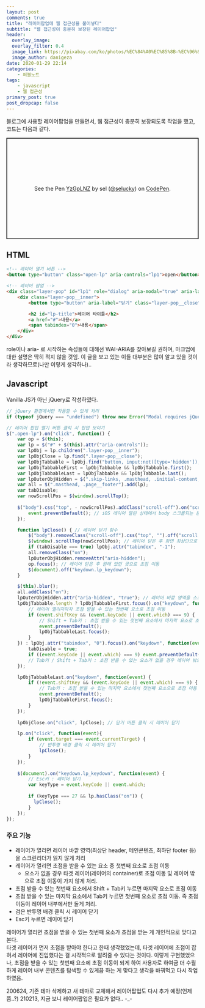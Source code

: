 ```yaml
---
layout: post
comments: true
title: "레이어팝업에 웹 접근성을 불어넣다"
subtitle: "웹 접근성이 충분히 보장된 레이어팝업"
header:
  overlay_image:
  overlay_filter: 0.4
  image_link: https://pixabay.com/ko/photos/%EC%84%A0%EC%85%8B-%EC%96%91%EA%B7%80%EB%B9%84-%EB%B0%B1%EB%9D%BC%EC%9D%B4%ED%8A%B8-%EA%BD%83-174276/
  image_author: danigeza
date: 2020-01-29 22:14
categories:
    - 퍼블노트
tags:
    - javascript
    - 웹 접근성
primary_post: true
post_dropcap: false
---
```

블로그에 사용할 레이어팝업을 만들면서, 웹 접근성이 충분히 보장되도록 작업을 했고, 코드는 다음과 같다.

<p class="codepen" data-height="265" data-theme-id="default" data-default-tab="html,result" data-user="selucky" data-slug-hash="YzGpLNZ" style="height: 265px; box-sizing: border-box; display: flex; align-items: center; justify-content: center; border: 2px solid; margin: 1em 0; padding: 1em;" data-pen-title="YzGpLNZ">
  <span>See the Pen <a href="https://codepen.io/selucky/pen/YzGpLNZ">
  YzGpLNZ</a> by sel (<a href="https://codepen.io/selucky">@selucky</a>)
  on <a href="https://codepen.io">CodePen</a>.</span>
</p>
<script async src="https://cpwebassets.codepen.io/assets/embed/ei.js"></script>

## HTML
```html
<!-- 레이어 열기 버튼 -->
<button type="button" class="open-lp" aria-controls="lp1">open</button>

<!-- 레이어 팝업 -->
<div class="layer-pop" id="lp1" role="dialog" aria-modal="true" aria-labelledby="lp-title">
    <div class="layer-pop__inner">
        <button type="button" aria-label="닫기" class="layer-pop__close">X</button>

        <h2 id="lp-title">레이어 타이틀</h2>
        <a href="#">내용</a>
        <span tabindex="0">내용</span>
    </div>
</div>
```
role이나 aria- 로 시작하는 속성들에 대해선 WAI-ARIA를 찾아보길 권하며, 마크업에 대한 설명은 딱히 적지 않을 것임. 이 글을 보고 있는 이들 대부분은 많이 알고 있을 것이라 생각하므로(나만 이렇게 생각하나)..

## Javascript

Vanilla JS가 아닌 jQuery로 작성하였다.

```javascript
// jQuery 환경에서만 작동할 수 있게 처리
if (typeof jQuery === "undefined") throw new Error("Modal requires jQuery.");

// 레이어 팝업 열기 버튼 클릭 시 팝업 보이기
$(".open-lp").on("click", function() {
    var op = $(this);
    var lp = $("#" + $(this).attr("aria-controls"));
    var lpObj = lp.children(".layer-pop__inner");
    var lpObjClose = lp.find(".layer-pop__close");
    var lpObjTabbable = lpObj.find("button, input:not([type='hidden']), select, iframe, textarea, [href], [tabindex]:not([tabindex='-1'])");
    var lpObjTabbableFirst = lpObjTabbable && lpObjTabbable.first();
    var lpObjTabbableLast = lpObjTabbable && lpObjTabbable.last();
    var lpOuterObjHidden = $(".skip-links, .masthead, .initial-content, .search-content, .page__footer"); // 레이어 바깥 영역의 요소
    var all = $(".masthead, .page__footer").add(lp);
    var tabDisable;
    var nowScrollPos = $(window).scrollTop();
    
    $("body").css("top", - nowScrollPos).addClass("scroll-off").on("scroll touchmove mousewheel", function(event){
        event.preventDefault(); // iOS 레이어 열린 상태에서 body 스크롤되는 문제 fix
    });

    function lpClose() { // 레이어 닫기 함수
        $("body").removeClass("scroll-off").css("top", "").off("scroll touchmove mousewheel");
        $(window).scrollTop(nowScrollPos); // 레이어 닫은 후 화면 최상단으로 이동 방지
        if (tabDisable === true) lpObj.attr("tabindex", "-1");
        all.removeClass("on");
        lpOuterObjHidden.removeAttr("aria-hidden");
        op.focus(); // 레이어 닫은 후 원래 있던 곳으로 초점 이동
        $(document).off("keydown.lp_keydown");
    }

    $(this).blur();
    all.addClass("on");        
    lpOuterObjHidden.attr("aria-hidden", "true"); // 레이어 바깥 영역을 스크린리더가 읽지 않게
    lpObjTabbable.length ? lpObjTabbableFirst.focus().on("keydown", function(event) { 
        // 레이어 열리자마자 초점 받을 수 있는 첫번째 요소로 초점 이동
        if (event.shiftKey && (event.keyCode || event.which) === 9) {
            // Shift + Tab키 : 초점 받을 수 있는 첫번째 요소에서 마지막 요소로 초점 이동
            event.preventDefault();
            lpObjTabbableLast.focus();
        }
    }) : lpObj.attr("tabindex", "0").focus().on("keydown", function(event){
        tabDisable = true;
        if ((event.keyCode || event.which) === 9) event.preventDefault();
        // Tab키 / Shift + Tab키 : 초점 받을 수 있는 요소가 없을 경우 레이어 밖으로 초점 이동 안되게
    });

    lpObjTabbableLast.on("keydown", function(event) {
        if (!event.shiftKey && (event.keyCode || event.which) === 9) {
            // Tab키 : 초점 받을 수 있는 마지막 요소에서 첫번째 요소으로 초점 이동
            event.preventDefault();
            lpObjTabbableFirst.focus();
        }
    });
  
    lpObjClose.on("click", lpClose); // 닫기 버튼 클릭 시 레이어 닫기

    lp.on("click", function(event){
        if (event.target === event.currentTarget) {
            // 반투명 배경 클릭 시 레이어 닫기
            lpClose();
        }
    });
    
    $(document).on("keydown.lp_keydown", function(event) {
        // Esc키 : 레이어 닫기
        var keyType = event.keyCode || event.which;
      
        if (keyType === 27 && lp.hasClass("on")) {
          lpClose();
        }
    });
});
```

### 주요 기능

- 레이어가 열리면 레이어 바깥 영역(최상단 header, 메인콘텐츠, 최하단 footer 등)을 스크린리더가 읽지 않게 처리
- 레이어가 열리면 초점을 받을 수 있는 요소 중 첫번째 요소로 초점 이동
  - 요소가 없을 경우 타겟 레이어(레이어의 container)로 초점 이동 및 레이어 밖으로 초점 이동이 가지 않게 처리.
- 초점 받을 수 있는 첫번째 요소에서 Shift + Tab키 누르면 마지막 요소로 초점 이동
- 초점 받을 수 있는 마지막 요소에서 Tab키 누르면 첫번째 요소로 초점 이동. 즉 초점 이동이 레이어 내부에서만 돌게 처리.
- 검은 반투명 배경 클릭 시 레이어 닫기
- Esc키 누르면 레이어 닫기

레이어가 열리면 초점을 받을 수 있는 첫번째 요소가 초점을 받는 게 개인적으로 맞다고 본다.  
타겟 레이어가 먼저 초점을 받아야 한다고 한때 생각했었는데, 타겟 레이어에 초점이 잡혀서 레이어에 진입했다는 걸 시각적으로 알려줄 수 있다는 것이다. 이렇게 구현했었으나, 초점을 받을 수 있는 첫번째 요소에 초점 이동이 되게 하여 사용자로 하여금 더 수월하게 레이어 내부 콘텐츠를 탐색할 수 있게끔 하는 게 맞다고 생각을 바꿔먹고 다시 작업하였음.

200624, 기존 테마 삭제하고 새 테마로 교체해서 레이어팝업도 다시 추가 예정(언제쯤..?) 210213, 지금 보니 레이어팝업은 필요가 없다.. -_-